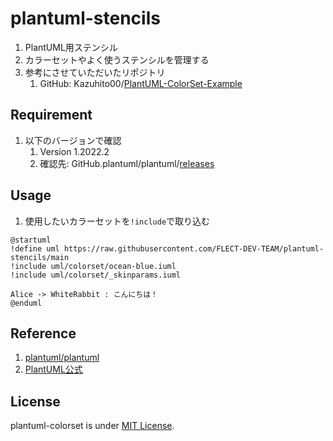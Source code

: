 # plantuml-stencils
1. PlantUML用ステンシル
1. カラーセットやよく使うステンシルを管理する
1. 参考にさせていただいたリポジトリ
    1. GitHub: Kazuhito00/[PlantUML-ColorSet-Example](https://github.com/Kazuhito00/PlantUML-ColorSet-Example)

## Requirement
1. 以下のバージョンで確認
    1. Version 1.2022.2
    1. 確認先: GitHub.plantuml/plantuml/[releases](https://github.com/plantuml/plantuml/releases)

## Usage
1. 使用したいカラーセットを`!include`で取り込む

```
@startuml
!define uml https://raw.githubusercontent.com/FLECT-DEV-TEAM/plantuml-stencils/main
!include uml/colorset/ocean-blue.iuml
!include uml/colorset/_skinparams.iuml

Alice -> WhiteRabbit : こんにちは！
@enduml
```

## Reference
1. [plantuml/plantuml](https://github.com/plantuml/plantuml)
1. [PlantUML公式](https://plantuml.com/ja/)

## License
plantuml-colorset is under [MIT License](LICENSE).
